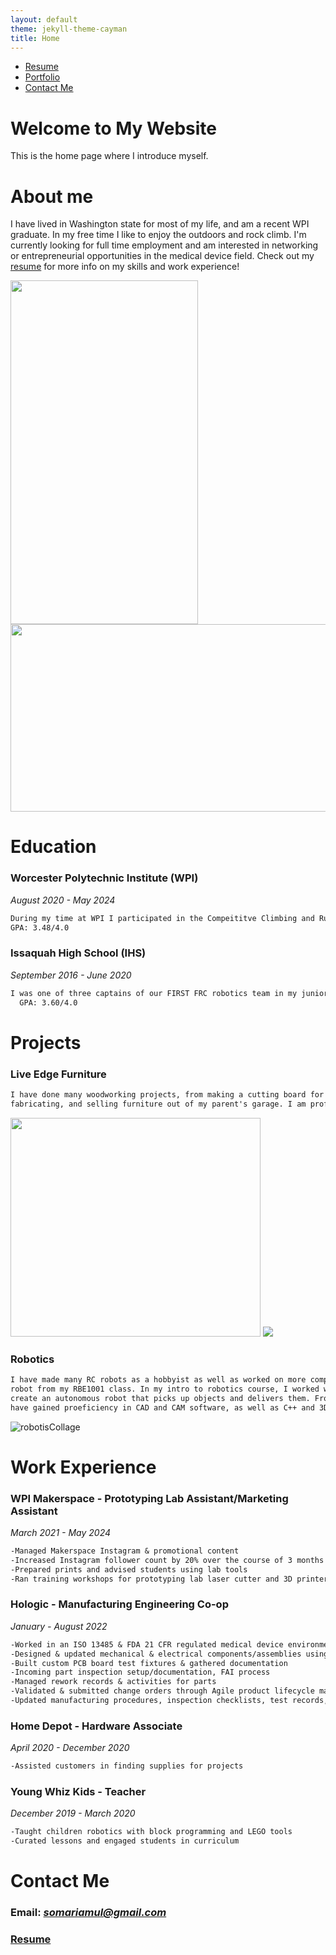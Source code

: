 ```yaml
---
layout: default
theme: ‎jekyll-theme-cayman‎
title: Home
---
```


<nav>
    <ul>
        <li><a href="/Resume">Resume</a></li>
        <li><a href="/Portfolio">Portfolio</a></li>
        <li><a href="/Contact">Contact Me</a></li>
    </ul>
</nav>

<h1>Welcome to My Website</h1>
<p>This is the home page where I introduce myself.</p>

# **About me**
  I have lived in Washington state for most of my life, and am a recent WPI graduate.
  In my free time I like to enjoy the outdoors and rock climb. I'm currently looking for full time employment and am interested in networking or entrepreneurial opportunities in the medical device field.
  Check out my [resume](https://github.com/somariamul/Sophia-Mularoni/files/6423233/SophiaMularoni.Resume.pdf)
  for more info on my 
  skills and work experience!
  
  <img src="https://user-images.githubusercontent.com/23114058/116797495-48f84f00-aab4-11eb-911e-455bf3f06d7e.jpg" width="300" height="550" alt="">
  <img src="https://user-images.githubusercontent.com/23114058/116797497-4f86c680-aab4-11eb-9e38-178dc72855ea.jpeg" width="550" height="300" alt="">
  
# **Education**
### **Worcester Polytechnic Institute (WPI)**
  *August 2020 - May 2024*
```markdown
During my time at WPI I participated in the Compeititve Climbing and Rugby clubs and held a chair position in WPI's Engineers Without Borders chapter for 1 year. After developing a medical device from conceptualization to MVP, my senior project team won the Biomedical Engineering department's Provost Award for our final presentation.
GPA: 3.48/4.0
```

### **Issaquah High School (IHS)**
  *September 2016 - June 2020*
```markdown
I was one of three captains of our FIRST FRC robotics team in my junior year and 
  GPA: 3.60/4.0
```

# **Projects**
### Live Edge Furniture
```markdown
I have done many woodworking projects, from making a cutting board for myself to designing, 
fabricating, and selling furniture out of my parent's garage. I am proficient in both woodworking and metalworking as well as a wide variety of shop tools.
```
<img src="https://user-images.githubusercontent.com/23114058/116767441-20158280-a9fe-11eb-93ca-6af8341c42f9.jpg" width="400" height="350" alt="">
<img src= "https://user-images.githubusercontent.com/23114058/116796858-d4221680-aaad-11eb-88c4-1dfd6af60747.PNG">

### Robotics
```markdown
I have made many RC robots as a hobbyist as well as worked on more complex systems such as the 
robot from my RBE1001 class. In my intro to robotics course, I worked with 2 CS majors to 
create an autonomous robot that picks up objects and delivers them. From these experiences I 
have gained proeficiency in CAD and CAM software, as well as C++ and 3D printing.
```
![robotisCollage](https://user-images.githubusercontent.com/23114058/116796848-bf458300-aaad-11eb-8d2b-41818580ecb8.PNG)



# Work Experience
### WPI Makerspace - Prototyping Lab Assistant/Marketing Assistant
*March 2021 - May 2024*
```markdown
-Managed Makerspace Instagram & promotional content
-Increased Instagram follower count by 20% over the course of 3 months
-Prepared prints and advised students using lab tools
-Ran training workshops for prototyping lab laser cutter and 3D printers
```

### Hologic - Manufacturing Engineering Co-op
*January - August 2022*
```markdown
-Worked in an ISO 13485 & FDA 21 CFR regulated medical device environment
-Designed & updated mechanical & electrical components/assemblies using SolidWorks PDM
-Built custom PCB board test fixtures & gathered documentation
-Incoming part inspection setup/documentation, FAI process
-Managed rework records & activities for parts
-Validated & submitted change orders through Agile product lifecycle management system
-Updated manufacturing procedures, inspection checklists, test records, & test procedures
```

### Home Depot - Hardware Associate 
*April 2020 - December 2020*
```markdown
-Assisted customers in finding supplies for projects
```

### Young Whiz Kids - Teacher 
*December 2019 - March 2020*
```markdown
-Taught children robotics with block programming and LEGO tools
-Curated lessons and engaged students in curriculum
```

# Contact Me
### Email: *somariamul@gmail.com*
### [Resume](https://github.com/somariamul/Sophia-Mularoni/files/6423238/SophiaMularoni.Resume.pdf)

